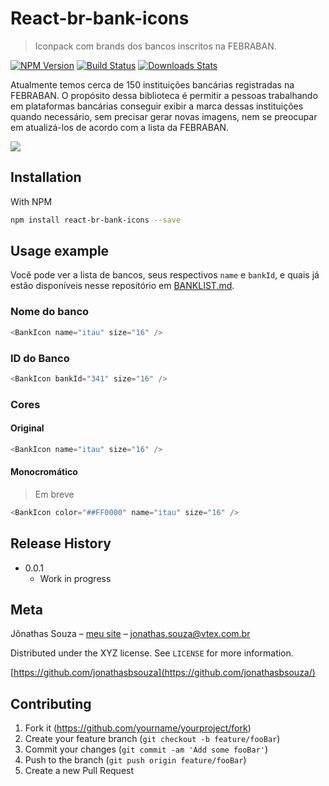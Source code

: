 # React-br-bank-icons
> Iconpack com brands dos bancos inscritos na FEBRABAN.

[![NPM Version][npm-image]][npm-url]
[![Build Status][travis-image]][travis-url]
[![Downloads Stats][npm-downloads]][npm-url]

Atualmente temos cerca de 150 instituições bancárias registradas na FEBRABAN. O propósito dessa biblioteca é permitir a pessoas trabalhando em plataformas bancárias conseguir exibir a marca dessas instituições quando necessário, sem precisar gerar novas imagens, nem se preocupar em atualizá-los de acordo com a lista da FEBRABAN.

![](header.png)

## Installation

With NPM

```sh
npm install react-br-bank-icons --save
```

## Usage example

Você pode ver a lista de bancos, seus respectivos `name` e `bankId`, e quais já estão disponíveis nesse repositório em [BANKLIST.md](BANKLIST.md).

### Nome do banco

```js
<BankIcon name="itau" size="16" />
```

### ID do Banco

```js
<BankIcon bankId="341" size="16" />
```

### Cores

#### Original

```js
<BankIcon name="itau" size="16" />
```

#### Monocromático

> Em breve

```js
<BankIcon color="##FF0000" name="itau" size="16" />
```

## Release History

* 0.0.1
    * Work in progress

## Meta

Jônathas Souza – [meu site](https://jonathas.work) – jonathas.souza@vtex.com.br

Distributed under the XYZ license. See ``LICENSE`` for more information.

[https://github.com/jonathasbsouza](https://github.com/jonathasbsouza/)

## Contributing

1. Fork it (<https://github.com/yourname/yourproject/fork>)
2. Create your feature branch (`git checkout -b feature/fooBar`)
3. Commit your changes (`git commit -am 'Add some fooBar'`)
4. Push to the branch (`git push origin feature/fooBar`)
5. Create a new Pull Request

<!-- Markdown link & img dfn's -->
[npm-image]: https://img.shields.io/npm/v/datadog-metrics.svg?style=flat-square
[npm-url]: https://npmjs.org/package/datadog-metrics
[npm-downloads]: https://img.shields.io/npm/dm/datadog-metrics.svg?style=flat-square
[travis-image]: https://img.shields.io/travis/dbader/node-datadog-metrics/master.svg?style=flat-square
[travis-url]: https://travis-ci.org/dbader/node-datadog-metrics
[wiki]: https://github.com/yourname/yourproject/wiki